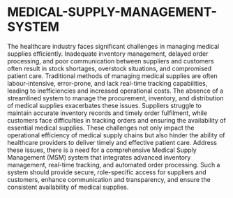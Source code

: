 # MEDICAL-SUPPLY-MANAGEMENT-SYSTEM

The healthcare industry faces significant challenges in managing medical supplies
efficiently. Inadequate inventory management, delayed order processing, and poor
communication between suppliers and customers often result in stock shortages,
overstock situations, and compromised patient care. Traditional methods of managing
medical supplies are often labour-intensive, error-prone, and lack real-time tracking
capabilities, leading to inefficiencies and increased operational costs.
The absence of a streamlined system to manage the procurement, inventory, and
distribution of medical supplies exacerbates these issues. Suppliers struggle to maintain
accurate inventory records and timely order fulfilment, while customers face difficulties
in tracking orders and ensuring the availability of essential medical supplies. These
challenges not only impact the operational efficiency of medical supply chains but also
hinder the ability of healthcare providers to deliver timely and effective patient care.
Address these issues, there is a need for a comprehensive Medical Supply Management
(MSM) system that integrates advanced inventory management, real-time tracking, and
automated order processing. Such a system should provide secure, role-specific access
for suppliers and customers, enhance communication and transparency, and ensure the
consistent availability of medical supplies. 
